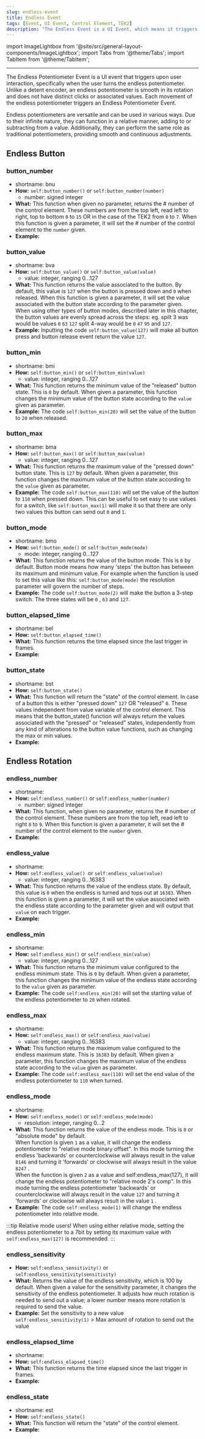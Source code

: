 ```yaml
---
slug: endless-event
title: Endless Event
tags: [Event, UI Event, Control Element, TEK2]
description: "The Endless Event is a UI Event, which means it triggers on user interaction. "
---
```


import ImageLightbox from '@site/src/general-layout-components/ImageLightbox';
import Tabs from '@theme/Tabs';
import TabItem from '@theme/TabItem';

---

<Tabs queryString="tab">
<TabItem value="About Endless Event" label="About Endless Event" default>

The Endless Potentiometer Event is a UI event that triggers upon user interaction, specifically when the user turns the endless potentiometer. Unlike a detent encoder, an endless potentiometer is smooth in its rotation and does not have distinct clicks or associated values. Each movement of the endless potentiometer triggers an Endless Potentiometer Event.

Endless potentiometers are versatile and can be used in various ways. Due to their infinite nature, they can function in a relative manner, adding to or subtracting from a value. Additionally, they can perform the same role as traditional potentiometers, providing smooth and continuous adjustments.


</TabItem>
<TabItem value="Reference Manual Entry" label="Reference Manual Entry">


## Endless Button


### button_number
- shortname: bnu
- **How:** `self:button_number()` or `self:button_number(number)`
  - number: signed integer
- **What:** This function when given no parameter, returns the # number of the control element. These numbers are from the top left, read left to right, top to bottom `0` to `15` OR in the case of the TEK2 from `0` to `7`. 
  When this function is given a parameter, it will set the # number of the control element to the `number` given.
- **Example:**


### button_value
- shortname: bva
- **How:** `self:button_value()` or `self:button_value(value)`
  - value: integer, ranging 0...127
- **What:** This function returns the value associated to the button. By default, this value is `127` when the button is pressed down and `0` when released.
  When this function is given a parameter, it will set the value associated with the button state according to the parameter given.
  When using other types of button modes, described later in this chapter, the button values are evenly spread across the steps: eg. spilt 3 was would be values `0` `63` `127` split 4-way would be `0` `47` `95` and `127`.
- **Example:** Inputting the code `self:button_value(127)` will make all button press and  button release event return the value `127`.


### button_min 
- shortname: bmi
- **How:** `self:button_min()` or `self:button_min(value)`
    - value: integer, ranging 0...127
- **What:** This function returns the minimum value of the "released" button state. This is `0` by default.
  When given a parameter, this function changes the minimum value of the button state according to the `value` given as parameter.
- **Example:** The code `self:button_min(20)` will set the value of the button to `20` when released.


### button_max
- shortname: bma
- **How:** `self:button_max()` or `self:button_max(value)`
    - value: integer, ranging 0...127
- **What:** This function returns the maximum value of the "pressed down" button state. This is `127` by default.
  When given a parameter, this function changes the maximum value of the button state according to the `value` given as parameter.
- **Example:** The code `self:button_max(110)` will set the value of the button to `110` when pressed down. This can be useful to set easy to use values for a switch, like `self:button_max(1)` will make it so that there are only two values this button can send out `0` and `1`.


### button_mode
- shortname: bmo
- **How:** `self:button_mode()` or `self:button_mode(mode)`
    - mode: integer, ranging 0...127
- **What:** This function returns the value of the button mode. This is `0` by default. Button mode means how many 'steps' the button has between its maximum and minimum value. For example when the function is used to set this value like this: `self:button_mode(mode)` the resolution parameter will govern the number of steps.
- **Example:** The code `self:button_mode(2)` will make the button a 3-step switch. The three states will be `0` , `63` and `127`.


### button_elapsed_time
- shortname: bel
- **How:** `self:button_elapsed_time()`
- **What:** This function returns the time elapsed since the last trigger in frames.
- **Example:**


### button_state
- shortname: bst
- **How:** `self:button_state()`
- **What:** This function will return the "state" of the control element. In case of a button this is either "pressed down" `127`  OR "released" `0`. These values independent from value variable of the control element. This means that the button_state() function will always return the values associated with the "pressed" or "released" states, independently from any kind of alterations to the button value functions, such as changing the max or min values.
- **Example:**


## Endless Rotation

### endless_number
- shortname:
- **How:** `self:endless_number()` or `self:endless_number(number)`
    - number: signed integer
- **What:** This function, when given no parameter, returns the # number of the control element. These numbers are from the top left, read left to right `8` to `9`. 
  When this function is given a parameter, it will set the # number of the control element to the `number` given.
- **Example:**


### endless_value
- shortname:
- **How:** `self:endless_value() `or `self:endless_value(value)`
    - value: integer, ranging 0...16383
- **What:**  This function returns the value of the endless state. By default, this value is `0` when the endless is turned and tops out at `16383`.
  When this function is given a parameter, it will set the value associated with the endless state according to the parameter given and will output that `value` on each trigger.
- **Example:** 


### endless_min
- shortname: 
- **How:** `self:endless_min()` or `self:endless_min(value)`
    - value: integer, ranging 0...127
- **What:** This function returns the minimum value configured to the endless minimum state. This is `0` by default.
  When given a parameter, this function changes the minimum value of the endless state according to the `value` given as parameter.
- **Example:** The code `self:endless_min(20)` will set the starting value of the endless potentiometer to `20` when rotated.


### endless_max
- shortname: 
- **How:** `self:endless_max()` or `self:endless_max(value)`
    - value: integer, ranging 0...16383
- **What:** This function returns the maximum value configured to the endless maximum state. This is `16383` by default.
  When given a parameter, this function changes the maximum value of the endless state according to the `value` given as parameter.
- **Example:** The code `self:endless_max(110)` will set the end value of the endless potentiometer to `110` when turned.


### endless_mode
- shortname: 
- **How:** `self:endless_mode()` or `self:endless_mode(mode)`
    - resolution: integer, ranging 0...2
- **What:** This function returns the value of the endless mode. This is `0` or "absolute mode" by default.  
 When function is given `1` as a value, it will change the endless potentiometer to "relative mode binary offset". In this mode turning the endless 'backwards' or counterclockwise will always result in the value `8146` and turning it 'forwards' or clockwise will always result in the value `8247` .  
  When the function is given `2` as a value and self:endless_max(127), it will change the endless potentiometer to "relative mode 2's comp". In this mode turning the endless potentiometer 'backwards' or counterclockwise will always result in the value `127` and turning it 'forwards' or clockwise will always result in the value `1` .  
- **Example:** The code `self:endless_mode(1)` will change the endless potentiometer into relative mode. 


:::tip Relative mode users!
When using either relative mode, setting the endless potentiometer to a 7bit by setting its maximum value with `self:endless_max(127)` is recommended.
:::



<!-- ### endless_velocity
- **How:** `self:endless_velocity()` or `self:endless_velocity(velocity)`
  - velocity: integer, ranging 0...100
- **What:** This function returns the value of the endless velocity parameter. This is `100` by default. When the function is given a value for the `velocity` parameter, it will set  the endless velocity to that value. Velocity increases the steps the endless value increases on each tick, depending on the speed of rotation. Setting the `velocity` parameter to `0` turns off endless velocity completely.
- **Example:**  The code `self:endless_velocity(0)` will turn off the velocity increase function of the endless. In this case turning the endless by one tick, will increase the value of the endless by 1.  -->

### endless_sensitivity
- **How:** `self:endless_sensitivity()` or `self:endless_sensitivity(sensitivity)`
- **What:** Returns the value of the endless sensitivity, which is 100 by default. When given a value for the sensitivity parameter, it changes the sensitivity of the endless potentiometer. It adjusts how much rotation is needed to send out a value; a lower number means more rotation is required to send the value.
- **Example:** Set the sensitivity to a new value `self:endless_sensitivity(1)`  > Max amount of rotation to send out the value



### endless_elapsed_time
- shortname:
- **How:** `self:endless_elapsed_time()`
- **What:** This function returns the time elapsed since the last trigger in frames.
- **Example:** 
### endless_state
- shortname: est
- **How:** `self:endless_state()`
- **What:** This function will return the "state" of the control element.
- **Example:** 


</TabItem>
</Tabs>



